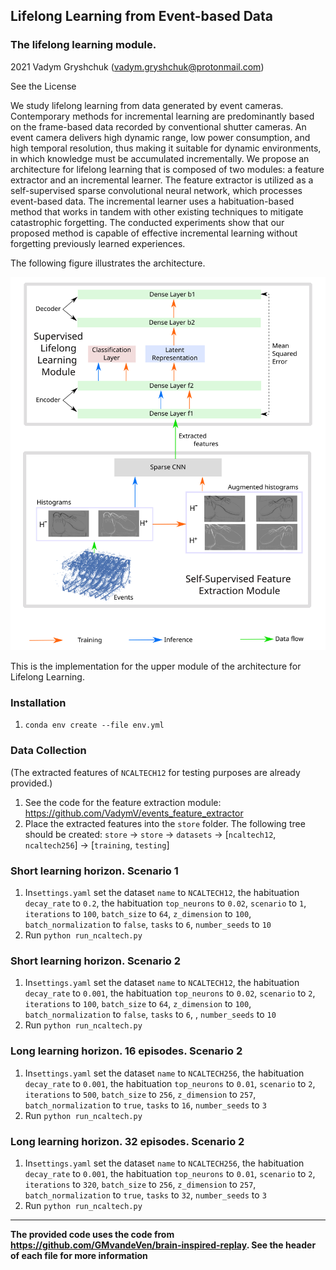 ## Lifelong Learning from Event-based Data
### The lifelong learning module.
2021 Vadym Gryshchuk (vadym.gryshchuk@protonmail.com)

See the License

We study lifelong learning from data generated by event cameras. Contemporary methods for incremental learning are predominantly based on the frame-based data recorded by conventional shutter cameras. An event camera delivers high dynamic range, low power consumption, and high temporal resolution, thus making it suitable for dynamic environments, in which knowledge must be accumulated incrementally. We propose an architecture for lifelong learning that is composed of two modules: a feature extractor and an incremental learner. The feature extractor is utilized as a self-supervised sparse convolutional neural network, which processes event-based data. The incremental learner uses a habituation-based method that works in tandem with other existing techniques to mitigate catastrophic forgetting. The conducted experiments show that our proposed method is capable of effective incremental learning without forgetting previously learned experiences.

The following figure illustrates the architecture.

![Architecture](./architecture.svg)


This is the implementation for the upper module of the architecture for Lifelong Learning. 

### Installation 

1. `conda env create --file env.yml`


### Data Collection
(The extracted features of `NCALTECH12` for testing purposes are already provided.)

1. See the code for the feature extraction module: https://github.com/VadymV/events_feature_extractor
2. Place the extracted features into the `store` folder. The following tree should be created: `store` -> `store` -> `datasets` -> [`ncaltech12`, `ncaltech256`] -> [`training`, `testing`]


### Short learning horizon. Scenario 1 

1. In`settings.yaml` set the dataset `name` to `NCALTECH12`, the habituation `decay_rate` to `0.2`, the habituation `top_neurons` to `0.02`, `scenario` to `1`, `iterations` to `100`, `batch_size` to `64`, `z_dimension` to `100`, `batch_normalization` to `false`, `tasks` to `6`, `number_seeds` to `10`
2. Run `python run_ncaltech.py`

### Short learning horizon. Scenario 2

1. In`settings.yaml` set the dataset `name` to `NCALTECH12`, the habituation `decay_rate` to `0.001`, the habituation `top_neurons` to `0.02`, `scenario` to `2`, `iterations` to `100`, `batch_size` to `64`, `z_dimension` to `100`, `batch_normalization` to `false`, `tasks` to `6`, , `number_seeds` to `10`
2. Run `python run_ncaltech.py`


### Long learning horizon. 16 episodes. Scenario 2

1. In`settings.yaml` set the dataset `name` to `NCALTECH256`, the habituation `decay_rate` to `0.001`, the habituation `top_neurons` to `0.01`, `scenario` to `2`, `iterations` to `500`, `batch_size` to `256`, `z_dimension` to `257`, `batch_normalization` to `true`, `tasks` to `16`, `number_seeds` to `3`
2. Run `python run_ncaltech.py`

### Long learning horizon. 32 episodes. Scenario 2

1. In`settings.yaml` set the dataset `name` to `NCALTECH256`, the habituation `decay_rate` to `0.001`, the habituation `top_neurons` to `0.01`, `scenario` to `2`, `iterations` to `320`, `batch_size` to `256`, `z_dimension` to `257`, `batch_normalization` to `true`, `tasks` to `32`, `number_seeds` to `3`
2. Run `python run_ncaltech.py`

---
**The provided code uses the code from https://github.com/GMvandeVen/brain-inspired-replay. See the header of each file for more information**
